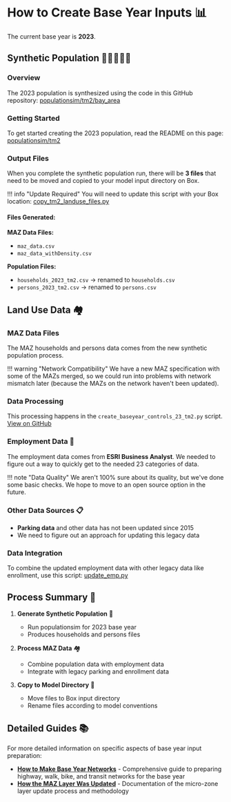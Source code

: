 # How to Create Base Year Inputs 📊

The current base year is **2023**.

## Synthetic Population 👥👨‍👩‍👧‍👦

### Overview
The 2023 population is synthesized using the code in this GitHub repository: 
[populationsim/tm2/bay_area](https://github.com/BayAreaMetro/populationsim/tree/tm2/bay_area)

### Getting Started
To get started creating the 2023 population, read the README on this page: 
[populationsim/tm2](https://github.com/BayAreaMetro/populationsim/tree/tm2)

### Output Files
When you complete the synthetic population run, there will be **3 files** that need to be moved and copied to your model input directory on Box. 

!!! info "Update Required"
    You will need to update this script with your Box location: 
    [copy_tm2_landuse_files.py](https://github.com/BayAreaMetro/populationsim/blob/tm2/bay_area/copy_tm2_landuse_files.py)

#### Files Generated:

**MAZ Data Files:**
- `maz_data.csv`
- `maz_data_withDensity.csv`

**Population Files:**
- `households_2023_tm2.csv` → renamed to `households.csv`
- `persons_2023_tm2.csv` → renamed to `persons.csv`

## Land Use Data 🏘️

### MAZ Data Files
The MAZ households and persons data comes from the new synthetic population process. 

!!! warning "Network Compatibility"
    We have a new MAZ specification with some of the MAZs merged, so we could run into problems with network mismatch later (because the MAZs on the network haven't been updated).

### Data Processing
This processing happens in the `create_baseyear_controls_23_tm2.py` script.
[View on GitHub](https://github.com/BayAreaMetro/populationsim/tree/tm2)

### Employment Data 💼
The employment data comes from **ESRI Business Analyst**. We needed to figure out a way to quickly get to the needed 23 categories of data. 

!!! note "Data Quality"
    We aren't 100% sure about its quality, but we've done some basic checks. We hope to move to an open source option in the future.

### Other Data Sources 📋
- **Parking data** and other data has not been updated since 2015
- We need to figure out an approach for updating this legacy data

### Data Integration
To combine the updated employment data with other legacy data like enrollment, use this script:
[update_emp.py](https://github.com/BayAreaMetro/tm2py-utils/blob/main/tm2py_utils/inputs/maz_taz/emp/update_emp.py)

## Process Summary 🔄

1. **Generate Synthetic Population** 👥 
   - Run populationsim for 2023 base year
   - Produces households and persons files

2. **Process MAZ Data** 🏘️
   - Combine population data with employment data
   - Integrate with legacy parking and enrollment data

3. **Copy to Model Directory** 📂
   - Move files to Box input directory
   - Rename files according to model conventions

## Detailed Guides 📚

For more detailed information on specific aspects of base year input preparation:

- **[How to Make Base Year Networks](network-base-year.md)** - Comprehensive guide to preparing highway, walk, bike, and transit networks for the base year
- **[How the MAZ Layer Was Updated](maz-updates.md)** - Documentation of the micro-zone layer update process and methodology

